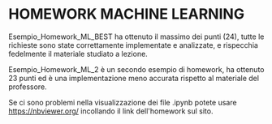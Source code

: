 # HOMEWORK MACHINE LEARNING

Esempio_Homework_ML_BEST ha ottenuto il massimo dei punti (24), tutte le richieste sono state correttamente implementate e analizzate, e rispecchia fedelmente il materiale studiato a lezione.


Esempio_Homework_ML_2 è un secondo esempio di homework, ha ottenuto 23 punti ed è una implementazione meno accurata rispetto al materiale del professore.


Se ci sono problemi nella visualizzazione dei file .ipynb potete usare https://nbviewer.org/ incollando il link dell'homework sul sito.
